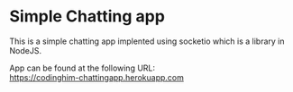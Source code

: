 # Simple Chatting app

This is a simple chatting app implented using socketio which is a library in NodeJS.

App can be found at the following URL:  
https://codinghim-chattingapp.herokuapp.com
